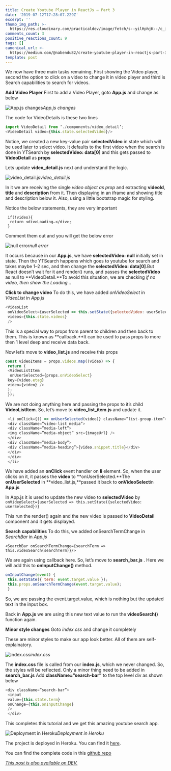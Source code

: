 ```yaml
---
title: Create Youtube Player in ReactJs — Part 3
date: '2019-07-12T17:28:07.229Z'
excerpt: ''
thumb_img_path: >-
  https://res.cloudinary.com/practicaldev/image/fetch/s--yilHphjK--/c_imagga_scale,f_auto,fl_progressive,h_420,q_auto,w_1000/https://res.cloudinary.com/practicaldev/image/fetch/s--0lRhaG1Q--/c_imagga_scale%2Cf_auto%2Cfl_progressive%2Ch_420%2Cq_auto%2Cw_1000/https://thepracticaldev.s3.amazonaws.com/i/8bnnqcryn9s59bf5ikqm.jpeg
comments_count: 3
positive_reactions_count: 9
tags: []
canonical_url: >-
  https://medium.com/@nabendu82/create-youtube-player-in-reactjs-part-3-9606a7b5e010
template: post
---
```



We now have three main tasks remaining. First showing the Video player, second the option to click on a video to change it in video player and third is Search capabilities to search for videos.

**Add Video Player**
First to add a Video Player, goto **App.js** and change as below

![App.js changes](https://cdn-images-1.medium.com/max/2000/1*Q0EFZKZJkKsaGP4kv2VG9w.png)*App.js changes*

The code for VideoDetails is these two lines

```javascript 
import VideoDetail from ‘./components/video_detail’;
<VideoDetail video={this.state.selectedVideo}/>
```

Notice, we created a new key-value pair **selectedVideo** in state which will be used later to select video. It defaults to the first video when the search is done in YTSearch by **selectedVideo: data[0]** and this gets passed to **VideoDetail** as **props**

Lets update **video_detail.js** next and understand the logic.

![video_detail.js](https://cdn-images-1.medium.com/max/2000/1*QvuHNFVUMUq9Pf87EUaGUg.png)*video_detail.js*

In it we are receiving the single *video object as prop* and extracting **videoId**, **title** and **description** from it. Then displaying in an iframe and showing title and description below it. Also, using a little bootstrap magic for styling.

Notice the below statements, they are very important

```
 if(!video){
  return <div>Loading…</div>;
 }
```

Comment them out and you will get the below error

![null error](https://cdn-images-1.medium.com/max/2000/1*uQ29OPUg4BFLaCVWOB3jgA.png)*null error*

It occurs because in our **App.js**, we have **selectedVideo: null** initially set in state. Then the YTSearch happens which goes to youtube for search and takes maybe 1–2 sec, and then change the **selectedVideo: data[0]**.But React doesn’t wait for it and render() runs, and passes the **selectedVideo** as null to **VideoDetail.**To avoid this situation, we are checking *if no video, then show the Loading…*

**Click to change video**
To do this, we have added *onVideoSelect* in *VideoList* in *App.js*

```javascript
<VideoList 
 onVideoSelect={userSelected => this.setState({selectedVideo: userSelected})}
 videos={this.state.videos} 
 />
```

This is a special way to props from parent to children and then back to them. This is known as **callback.**It can be used to pass props to more then 1 level deep and receive data back.

Now let’s move to **video_list.js** and receive this props

```javascript
const videoItems = props.videos.map((video) => {
 return (
 <VideoListItem 
  onUserSelected={props.onVideoSelect}
 key={video.etag} 
 video={video} />
 );
 });
```

We are not doing anything here and passing the props to it’s child **VideoListItem**. So, let’s move to **video_list_item.js** and update it.

```javascript
 <li onClick={() => onUserSelected(video)} className=”list-group-item”>
 <div className=”video-list media”>
 <div className=”media-left”>
 <img className=”media-object” src={imageUrl} />
 </div>
 <div className=”media-body”>
 <div className=”media-heading”>{video.snippet.title}</div>
 </div>
 </div>
 </li>
```

We have added an **onClick** event handler on **li** element. So, when the user clicks on it, it passes the **video** to **onUserSelected.**The **onUserSelected** in **video_list.js,**passed it back to **onVideoSelect**in **App.js**

In App.js it is used to update the new video to **selectedVideo** by 
`onVideoSelect={userSelected => this.setState({selectedVideo: userSelected})}`


This run the render() again and the new video is passed to **VideoDetail** component and it gets displayed.

**Search capabilities**
To do this, we added onSearchTermChange in *SearchBar* in *App.js*

`<SearchBar onSearchTermChange={searchTerm => this.videoSearch(searchTerm)}/>`


We are again using callback here. So, let’s move to **search_bar.js** . Here we will add this to **onInputChange()** method.

```javascript
onInputChange(event) {
 this.setState({ term: event.target.value });
 this.props.onSearchTermChange(event.target.value);
 }
```

So, we are passing the event.target.value, which is nothing but the updated text in the input box.

Back in **App.js** we are using this new text value to run the **videoSearch()** function again.

**Minor style changes**
Goto *index.css* and change it completely

These are minor styles to make our app look better. All of them are self-explainatory.

![index.css](https://cdn-images-1.medium.com/max/2000/1*Ji0DaLNObSsaaQFEDMEcJQ.png)*index.css*

The **index.css** file is called from our **index.js**, which we never changed. So, the styles will be reflected. Only a minor thing need to be added in **search_bar.js**
Add **className=”search-bar”** to the top level div as shown below

```javascript
<div className=”search-bar”>
 <input 
 value={this.state.term}
 onChange={this.onInputChange} 
 /> 
 </div>
```

This completes this tutorial and we get this amazing youtube search app.

![Deployment in Heroku](https://cdn-images-1.medium.com/max/5752/1*q_TlDwZKykQ2Ixh4DuONLA.png)*Deployment in Heroku*

The project is deployed in Heroku. You can find it [here](https://nameless-dusk-36203.herokuapp.com/).

You can find the complete code in this [github repo](https://github.com/nabendu82/youtube-player)


*[This post is also available on DEV.](https://dev.to/nabendu82/create-youtube-player-in-reactjs-part-3-636)*


<script>
const parent = document.getElementsByTagName('head')[0];
const script = document.createElement('script');
script.type = 'text/javascript';
script.src = 'https://cdnjs.cloudflare.com/ajax/libs/iframe-resizer/4.1.1/iframeResizer.min.js';
script.charset = 'utf-8';
script.onload = function() {
    window.iFrameResize({}, '.liquidTag');
};
parent.appendChild(script);
</script>    
